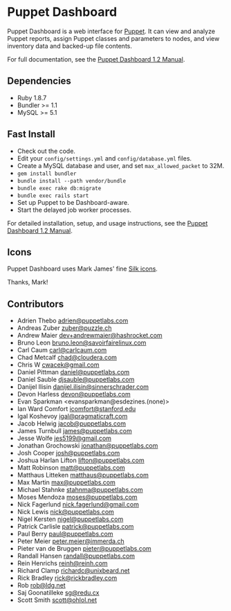 Puppet Dashboard
================

Puppet Dashboard is a web interface for [Puppet](http://www.puppetlabs.com/).
It can view and analyze Puppet reports, assign Puppet classes and parameters to
nodes, and view inventory data and backed-up file contents.

For full documentation, see the [Puppet Dashboard 1.2 Manual](http://docs.puppetlabs.com/dashboard/manual/1.2).

Dependencies
------------

* Ruby 1.8.7
* Bundler >= 1.1
* MySQL >= 5.1

Fast Install
------------

* Check out the code.
* Edit your `config/settings.yml` and `config/database.yml` files.
* Create a MySQL database and user, and set `max_allowed_packet` to 32M.
* `gem install bundler`
* `bundle install --path vendor/bundle`
* `bundle exec rake db:migrate`
* `bundle exec rails start`
* Set up Puppet to be Dashboard-aware.
* Start the delayed job worker processes.

For detailed installation, setup, and usage instructions, see the [Puppet Dashboard 1.2 Manual](http://docs.puppetlabs.com/dashboard/manual/1.2).

Icons
-----

Puppet Dashboard uses Mark James' fine [Silk icons](http://www.famfamfam.com/lab/icons/silk/).

Thanks, Mark!

Contributors
------------

* Adrien Thebo <adrien@puppetlabs.com>
* Andreas Zuber <zuber@puzzle.ch>
* Andrew Maier <dev+andrewmaier@hashrocket.com>
* Bruno Leon <bruno.leon@savoirfairelinux.com>
* Carl Caum <carl@carlcaum.com>
* Chad Metcalf <chad@cloudera.com>
* Chris W <cwacek@gmail.com>
* Daniel Pittman <daniel@puppetlabs.com>
* Daniel Sauble <djsauble@puppetlabs.com>
* Danijel Ilisin <danijel.ilisin@sinnerschrader.com>
* Devon Harless <devon@puppetlabs.com>
* Evan Sparkman <evansparkman@esdezines.(none)>
* Ian Ward Comfort <icomfort@stanford.edu>
* Igal Koshevoy <igal@pragmaticraft.com>
* Jacob Helwig <jacob@puppetlabs.com>
* James Turnbull <james@puppetlabs.com>
* Jesse Wolfe <jes5199@gmail.com>
* Jonathan Grochowski <jonathan@puppetlabs.com>
* Josh Cooper <josh@puppetlabs.com>
* Joshua Harlan Lifton <lifton@puppetlabs.com>
* Matt Robinson <matt@puppetlabs.com>
* Matthaus Litteken <matthaus@puppetlabs.com>
* Max Martin <max@puppetlabs.com>
* Michael Stahnke <stahnma@puppetlabs.com>
* Moses Mendoza <moses@puppetlabs.com>
* Nick Fagerlund <nick.fagerlund@gmail.com>
* Nick Lewis <nick@puppetlabs.com>
* Nigel Kersten <nigel@puppetlabs.com>
* Patrick Carlisle <patrick@puppetlabs.com>
* Paul Berry <paul@puppetlabs.com>
* Peter Meier <peter.meier@immerda.ch>
* Pieter van de Bruggen <pieter@puppetlabs.com>
* Randall Hansen <randall@puppetlabs.com>
* Rein Henrichs <reinh@reinh.com>
* Richard Clamp <richardc@unixbeard.net>
* Rick Bradley <rick@rickbradley.com>
* Rob <rob@ldg.net>
* Saj Goonatilleke <sg@redu.cx>
* Scott Smith <scott@ohlol.net>
